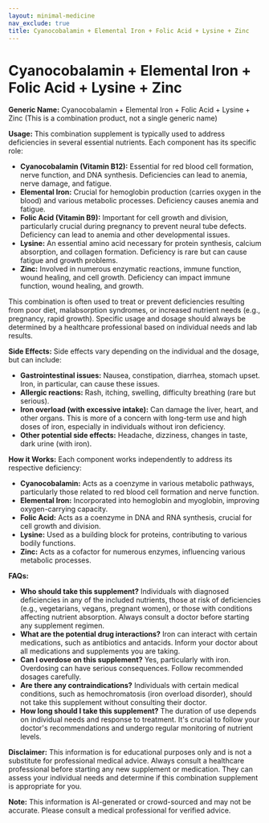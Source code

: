 ```yaml
---
layout: minimal-medicine
nav_exclude: true
title: Cyanocobalamin + Elemental Iron + Folic Acid + Lysine + Zinc
---
```


# Cyanocobalamin + Elemental Iron + Folic Acid + Lysine + Zinc

**Generic Name:** Cyanocobalamin + Elemental Iron + Folic Acid + Lysine + Zinc (This is a combination product, not a single generic name)

**Usage:** This combination supplement is typically used to address deficiencies in several essential nutrients.  Each component has its specific role:

* **Cyanocobalamin (Vitamin B12):** Essential for red blood cell formation, nerve function, and DNA synthesis.  Deficiencies can lead to anemia, nerve damage, and fatigue.
* **Elemental Iron:** Crucial for hemoglobin production (carries oxygen in the blood) and various metabolic processes. Deficiency causes anemia and fatigue.
* **Folic Acid (Vitamin B9):** Important for cell growth and division, particularly crucial during pregnancy to prevent neural tube defects. Deficiency can lead to anemia and other developmental issues.
* **Lysine:** An essential amino acid necessary for protein synthesis, calcium absorption, and collagen formation.  Deficiency is rare but can cause fatigue and growth problems.
* **Zinc:** Involved in numerous enzymatic reactions, immune function, wound healing, and cell growth. Deficiency can impact immune function, wound healing, and growth.

This combination is often used to treat or prevent deficiencies resulting from poor diet, malabsorption syndromes, or increased nutrient needs (e.g., pregnancy, rapid growth).  Specific usage and dosage should always be determined by a healthcare professional based on individual needs and lab results.


**Side Effects:**  Side effects vary depending on the individual and the dosage, but can include:

* **Gastrointestinal issues:** Nausea, constipation, diarrhea, stomach upset.  Iron, in particular, can cause these issues.
* **Allergic reactions:** Rash, itching, swelling, difficulty breathing (rare but serious).
* **Iron overload (with excessive intake):** Can damage the liver, heart, and other organs. This is more of a concern with long-term use and high doses of iron, especially in individuals without iron deficiency.
* **Other potential side effects:**  Headache, dizziness, changes in taste, dark urine (with iron).


**How it Works:**  Each component works independently to address its respective deficiency:

* **Cyanocobalamin:**  Acts as a coenzyme in various metabolic pathways, particularly those related to red blood cell formation and nerve function.
* **Elemental Iron:** Incorporated into hemoglobin and myoglobin, improving oxygen-carrying capacity.
* **Folic Acid:** Acts as a coenzyme in DNA and RNA synthesis, crucial for cell growth and division.
* **Lysine:** Used as a building block for proteins, contributing to various bodily functions.
* **Zinc:** Acts as a cofactor for numerous enzymes, influencing various metabolic processes.


**FAQs:**

* **Who should take this supplement?** Individuals with diagnosed deficiencies in any of the included nutrients, those at risk of deficiencies (e.g., vegetarians, vegans, pregnant women), or those with conditions affecting nutrient absorption.  Always consult a doctor before starting any supplement regimen.
* **What are the potential drug interactions?**  Iron can interact with certain medications, such as antibiotics and antacids.  Inform your doctor about all medications and supplements you are taking.
* **Can I overdose on this supplement?**  Yes, particularly with iron.  Overdosing can have serious consequences.  Follow recommended dosages carefully.
* **Are there any contraindications?**  Individuals with certain medical conditions, such as hemochromatosis (iron overload disorder), should not take this supplement without consulting their doctor.
* **How long should I take this supplement?**  The duration of use depends on individual needs and response to treatment.  It's crucial to follow your doctor's recommendations and undergo regular monitoring of nutrient levels.


**Disclaimer:** This information is for educational purposes only and is not a substitute for professional medical advice. Always consult a healthcare professional before starting any new supplement or medication.  They can assess your individual needs and determine if this combination supplement is appropriate for you.


**Note:** This information is AI-generated or crowd-sourced and may not be accurate. Please consult a medical professional for verified advice.